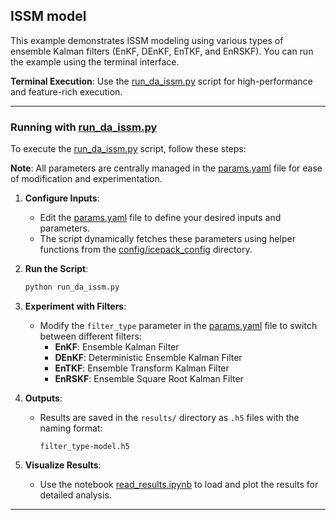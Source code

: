 ## **ISSM model**

This example demonstrates ISSM modeling using various types of ensemble Kalman filters (EnKF, DEnKF, EnTKF, and EnRSKF). You can run the example using the terminal interface.

**Terminal Execution**: Use the [run_da_issm.py](./run_da_issm.py) script for high-performance and feature-rich execution.

---

### **Running with [run_da_issm.py](./run_da_issm.py)**

To execute the [run_da_issm.py](./run_da_issm.py) script, follow these steps:

**Note**: All parameters are centrally managed in the [params.yaml](./params.yaml) file for ease of modification and experimentation.

1. **Configure Inputs**:
   - Edit the [params.yaml](./params.yaml) file to define your desired inputs and parameters.
   - The script dynamically fetches these parameters using helper functions from the [config/icepack_config](./../../../config/icepack_config) directory.

2. **Run the Script**:
   ```bash
   python run_da_issm.py
   ```

3. **Experiment with Filters**:
   - Modify the `filter_type` parameter in the [params.yaml](./params.yaml) file to switch between different filters:
     - **EnKF**: Ensemble Kalman Filter
     - **DEnKF**: Deterministic Ensemble Kalman Filter
     - **EnTKF**: Ensemble Transform Kalman Filter
     - **EnRSKF**: Ensemble Square Root Kalman Filter

4. **Outputs**:
   - Results are saved in the `results/` directory as `.h5` files with the naming format:
     ```
     filter_type-model.h5
     ```

5. **Visualize Results**:
   - Use the notebook [read_results.ipynb](./read_results.ipynb) to load and plot the results for detailed analysis.

---
